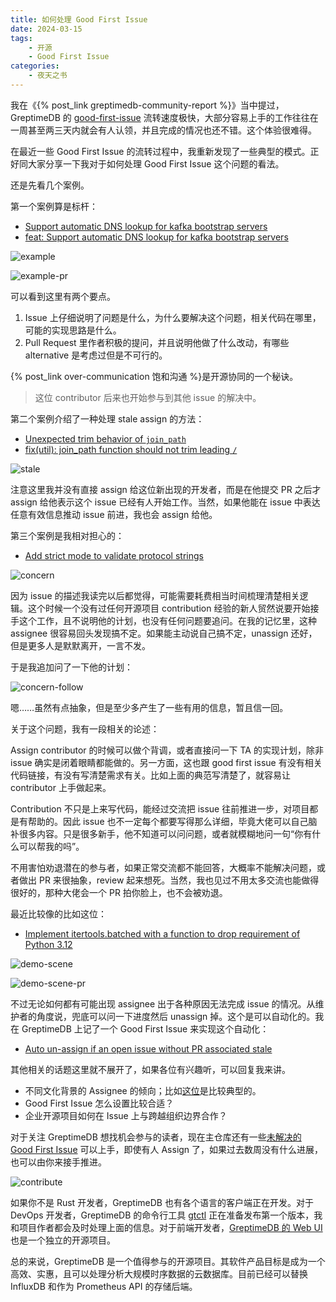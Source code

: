 ```yaml
---
title: 如何处理 Good First Issue
date: 2024-03-15
tags:
    - 开源
    - Good First Issue
categories:
    - 夜天之书
---
```


我在《{% post_link greptimedb-community-report %}》当中提过，GreptimeDB 的 [good-first-issue](https://github.com/GreptimeTeam/greptimedb/contribute) 流转速度极快，大部分容易上手的工作往往在一周甚至两三天内就会有人认领，并且完成的情况也还不错。这个体验很难得。

在最近一些 Good First Issue 的流转过程中，我重新发现了一些典型的模式。正好同大家分享一下我对于如何处理 Good First Issue 这个问题的看法。

<!-- more -->

还是先看几个案例。

第一个案例算是标杆：

* [Support automatic DNS lookup for kafka bootstrap servers](https://github.com/GreptimeTeam/greptimedb/issues/3328)
* [feat: Support automatic DNS lookup for kafka bootstrap servers](https://github.com/GreptimeTeam/greptimedb/pull/3379)

![example](example.png)

![example-pr](example-pr.png)

可以看到这里有两个要点。

1. Issue 上仔细说明了问题是什么，为什么要解决这个问题，相关代码在哪里，可能的实现思路是什么。
2. Pull Request 里作者积极的提问，并且说明他做了什么改动，有哪些 alternative 是考虑过但是不可行的。

{% post_link over-communication 饱和沟通 %}是开源协同的一个秘诀。

> 这位 contributor 后来也开始参与到其他 issue 的解决中。

第二个案例介绍了一种处理 stale assign 的方法：

* [Unexpected trim behavior of `join_path`](https://github.com/GreptimeTeam/greptimedb/issues/3212)
* [fix(util): join_path function should not trim leading `/`](https://github.com/GreptimeTeam/greptimedb/pull/3280)

![stale](stale.png)

注意这里我并没有直接 assign 给这位新出现的开发者，而是在他提交 PR 之后才 assign 给他表示这个 issue 已经有人开始工作。当然，如果他能在 issue 中表达任意有效信息推动 issue 前进，我也会 assign 给他。

第三个案例是我相对担心的：

* [Add strict mode to validate protocol strings](https://github.com/GreptimeTeam/greptimedb/issues/3435)

![concern](concern.png)

因为 issue 的描述我读完以后都觉得，可能需要耗费相当时间梳理清楚相关逻辑。这个时候一个没有过任何开源项目 contribution 经验的新人贸然说要开始接手这个工作，且不说明他的计划，也没有任何问题要追问。在我的记忆里，这种 assignee 很容易回头发现搞不定。如果能主动说自己搞不定，unassign 还好，但是更多人是默默离开，一言不发。

于是我追加问了一下他的计划：

![concern-follow](concern-follow.png)

嗯……虽然有点抽象，但是至少多产生了一些有用的信息，暂且信一回。

关于这个问题，我有一段相关的论述：

Assign contributor 的时候可以做个背调，或者直接问一下 TA 的实现计划，除非 issue 确实是闭着眼睛都能做的。另一方面，这也跟 good first issue 有没有相关代码链接，有没有写清楚需求有关。比如上面的典范写清楚了，就容易让 contributor 上手做起来。

Contribution 不只是上来写代码，能经过交流把 issue 往前推进一步，对项目都是有帮助的。因此 issue 也不一定每个都要写得那么详细，毕竟大佬可以自己脑补很多内容。只是很多新手，他不知道可以问问题，或者就模糊地问一句“你有什么可以帮我的吗”。

不用害怕劝退潜在的参与者，如果正常交流都不能回答，大概率不能解决问题，或者做出 PR 来很抽象，review 起来想死。当然，我也见过不用太多交流也能做得很好的，那种大佬会一个 PR 拍你脸上，也不会被劝退。

最近比较像的比如这位：

* [Implement itertools.batched with a function to drop requirement of Python 3.12](https://github.com/GreptimeTeam/demo-scene/issues/7)

![demo-scene](demo-scene.png)

![demo-scene-pr](demo-scene-pr.png)

不过无论如何都有可能出现 assignee 出于各种原因无法完成 issue 的情况。从维护者的角度说，兜底可以问一下进度然后 unassign 掉。这个是可以自动化的。我在 GreptimeDB 上记了一个 Good First Issue 来实现这个自动化：

* [Auto un-assign if an open issue without PR associated stale](https://github.com/GreptimeTeam/greptimedb/issues/3525)

其他相关的话题这里就不展开了，如果各位有兴趣听，可以回复我来讲。

* 不同文化背景的 Assignee 的倾向；比如[这位](https://twitter.com/JetSquirrel2048/status/1768596971374453219)是比较典型的。
* Good First Issue 怎么设置比较合适？
* 企业开源项目如何在 Issue 上与跨越组织边界合作？

对于关注 GreptimeDB 想找机会参与的读者，现在主仓库还有一些[未解决的 Good First Issue](https://github.com/GreptimeTeam/greptimedb/contribute) 可以上手，即使有人 Assign 了，如果过去数周没有什么进展，也可以由你来接手推进。

![contribute](contribute.png)

如果你不是 Rust 开发者，GreptimeDB 也有各个语言的客户端正在开发。对于 DevOps 开发者，GreptimeDB 的命令行工具 [gtctl](https://github.com/GreptimeTeam/gtctl) 正在准备发布第一个版本，我和项目作者都会及时处理上面的信息。对于前端开发者，[GreptimeDB 的 Web UI](https://github.com/GreptimeTeam/dashboard) 也是一个独立的开源项目。

总的来说，GreptimeDB 是一个值得参与的开源项目。其软件产品目标是成为一个高效、实惠，且可以处理分析大规模时序数据的云数据库。目前已经可以替换 InfluxDB 和作为 Prometheus API 的存储后端。
